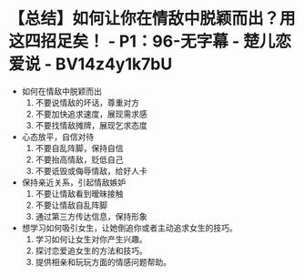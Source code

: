 # 【总结】如何让你在情敌中脱颖而出？用这四招足矣！ - P1：96-无字幕 - 楚儿恋爱说 - BV14z4y1k7bU

-   如何在情敌中脱颖而出
    1.  不要说情敌的坏话，尊重对方
    2.  不要加快追求速度，展现需求感
    3.  不要找情敌摊牌，展现乞求态度
-   心态放平，自信对待
    1.  不要自乱阵脚，保持自信
    2.  不要抬高情敌，贬低自己
    3.  不要诋毁或侮辱情敌，给好人卡
-   保持亲近关系，引起情敌嫉妒
    1.  不要让情敌看到暧昧接触
    2.  不要让情敌自乱阵脚
    3.  通过第三方传达信息，保持形象
-   想学习如何吸引女生，让她倒追你或者主动追求女生的技巧。
    1.  学习如何让女生对你产生兴趣。
    2.  探讨恋爱追女生的方法和技巧。
    3.  提供相亲和玩玩方面的情感问题帮助。
